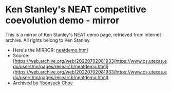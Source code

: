 # Ken Stanley's NEAT competitive coevolution demo - mirror

This is a mirror of Ken Stanley's NEAT demo page, retrieved from internet archive. All rights belong to Ken Stanley.

* Here's the MIRROR: [neatdemo.html](neatdemo.html)
* Source: [https://web.archive.org/web/20220702081933/https://www.cs.utexas.edu/users/nn/pages/research/neatdemo.html](https://web.archive.org/web/20220702081933/https://www.cs.utexas.edu/users/nn/pages/research/neatdemo.html)
* Archived by [Yoonsuck Choe](https://yschoe.github.io)
